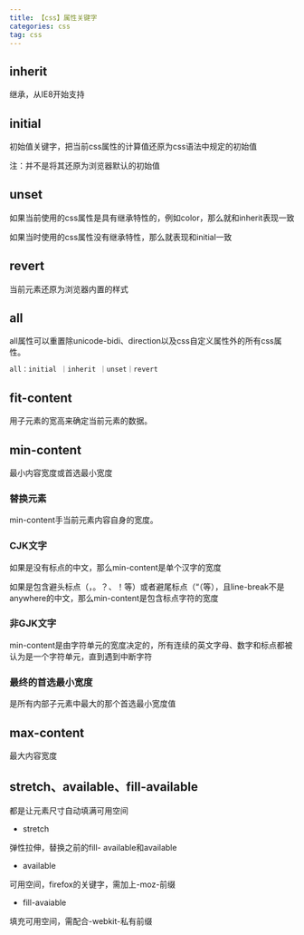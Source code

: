 ```yaml
---
title: 【css】属性关键字
categories: css
tag: css
---
```


## inherit

继承，从IE8开始支持

## initial

初始值关键字，把当前css属性的计算值还原为css语法中规定的初始值

注：并不是将其还原为浏览器默认的初始值

## unset

如果当前使用的css属性是具有继承特性的，例如color，那么就和inherit表现一致

如果当时使用的css属性没有继承特性，那么就表现和initial一致

## revert

当前元素还原为浏览器内置的样式

## all

all属性可以重置除unicode-bidi、direction以及css自定义属性外的所有css属性。

``` css
all：initial ｜inherit ｜unset｜revert
```

## fit-content

用子元素的宽高来确定当前元素的数据。

## min-content

最小内容宽度或首选最小宽度

### 替换元素

min-content手当前元素内容自身的宽度。

### CJK文字

如果是没有标点的中文，那么min-content是单个汉字的宽度

如果是包含避头标点（，。？、！等）或者避尾标点（“（等），且line-break不是anywhere的中文，那么min-content是包含标点字符的宽度

### 非GJK文字

min-content是由字符单元的宽度决定的，所有连续的英文字母、数字和标点都被认为是一个字符单元，直到遇到中断字符

### 最终的首选最小宽度

是所有内部子元素中最大的那个首选最小宽度值

## max-content

最大内容宽度

## stretch、available、fill-available

都是让元素尺寸自动填满可用空间

- stretch

弹性拉伸，替换之前的fill- available和available

- available

可用空间，firefox的关键字，需加上-moz-前缀

- fill-avaiable

填充可用空间，需配合-webkit-私有前缀

